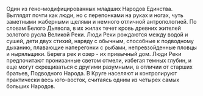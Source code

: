 Один из гено-модифицированных младших Народов Единства. Выглядят почти как люди, но с перепонками на руках и ногах, чуть заметными жаберными щелями и немного отличной антропологией. По словам Белого Дьявола, в их жилах течет кровь древних жителей золотого русла Великой Реки. Люди Реки рождаются между водой и сушей, дети двух стихий, наряду с обычным, способные к подводному дыханию, плавающие наперегонки с рыбами, непревзойденные пловцы и ныряльщики. Берега рек и озер - их привычный дом. Люди Реки предпочитают пронизанные светом отмели, избегая темных глубин, и еще могут скрещиваться с другими разумными, в отличии от старших братьев, Подводного Народа. В Круге населяют и контролируют практически весь юго-восток, считаясь одним из четырех самых больших Народов.